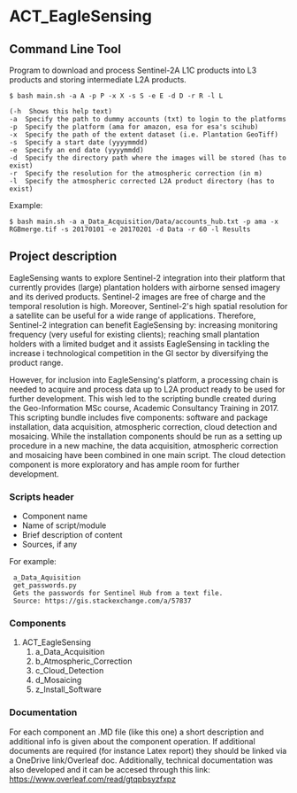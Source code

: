 # ACT_EagleSensing

## Command Line Tool

Program to download and process Sentinel-2A L1C  products into L3 products and storing intermediate L2A products.

    $ bash main.sh -a A -p P -x X -s S -e E -d D -r R -l L

    (-h  Shows this help text)
    -a  Specify the path to dummy accounts (txt) to login to the platforms
    -p  Specify the platform (ama for amazon, esa for esa's scihub)
    -x  Specify the path of the extent dataset (i.e. Plantation GeoTiff)
    -s  Specify a start date (yyyymmdd)
    -e  Specify an end date (yyyymmdd)
    -d  Specify the directory path where the images will be stored (has to exist)
    -r  Specify the resolution for the atmospheric correction (in m)
    -l  Specify the atmospheric corrected L2A product directory (has to exist)

Example:

    $ bash main.sh -a a_Data_Acquisition/Data/accounts_hub.txt -p ama -x RGBmerge.tif -s 20170101 -e 20170201 -d Data -r 60 -l Results

## Project description
EagleSensing wants to explore Sentinel-2 integration into their platform that currently provides (large) plantation holders with airborne sensed imagery and its derived products. Sentinel-2 images are free of charge and the temporal resolution is high. Moreover, Sentinel-2's high spatial resolution for a satellite can be useful for a wide range of applications. Therefore, Sentinel-2 integration can benefit EagleSensing by: increasing monitoring frequency (very useful for existing clients); reaching small plantation holders with a limited budget and it assists EagleSensing in tackling the increase i technological competition in the GI sector by diversifying the product range.

However, for inclusion into EagleSensing's platform, a processing chain is needed to acquire and process data up to L2A product ready to be used for further development. This wish led to the scripting bundle created during the Geo-Information MSc course, Academic Consultancy Training in 2017. This scripting bundle includes five components: software and package installation, data acquisition, atmospheric correction, cloud detection and mosaicing. While the installation components should be run as a setting up procedure in a new machine, the data acquisition, atmospheric correction and mosaicing have been combined in one main script. The cloud detection component is more exploratory and has ample room for further development.
### Scripts header

- Component name
- Name of script/module
- Brief description of content
- Sources, if any

For example:

     a_Data_Aquisition
     get_passwords.py
     Gets the passwords for Sentinel Hub from a text file.
     Source: https://gis.stackexchange.com/a/57837 

### Components

1. ACT_EagleSensing
    1. a_Data_Acquisition
    1. b_Atmospheric_Correction
    1. c_Cloud_Detection
    1. d_Mosaicing
    1. z_Install_Software
    
 ### Documentation
 
 For each component an .MD file (like this one) a short description and additional info is given about the component operation.
 If additional documents are required (for instance Latex report) they should be linked via a OneDrive link/Overleaf doc.
 Additionally, technical documentation was also developed and it can be accesed through this link: https://www.overleaf.com/read/gtqpbsyzfxpz
